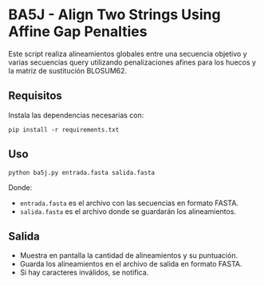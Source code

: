 # BA5J - Align Two Strings Using Affine Gap Penalties

Este script realiza alineamientos globales entre una secuencia objetivo y varias secuencias query utilizando penalizaciones afines para los huecos y la matriz de sustitución BLOSUM62.

## Requisitos
Instala las dependencias necesarias con:
```
pip install -r requirements.txt
```
## Uso
```
python ba5j.py entrada.fasta salida.fasta
```
Donde:
- `entrada.fasta` es el archivo con las secuencias en formato FASTA.
- `salida.fasta` es el archivo donde se guardarán los alineamientos.

## Salida
- Muestra en pantalla la cantidad de alineamientos y su puntuación.
- Guarda los alineamientos en el archivo de salida en formato FASTA.
- Si hay caracteres inválidos, se notifica.
